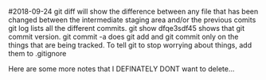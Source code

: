 
#2018-09-24
git diff 
will show the difference between any file that has been changed between the intermediate staging area and/or the previous comits
git log 
lists all the different commits.
git show dfqe3sdf45 shows that git commit version.
git commit -a does git add and git commit only on the things that are being tracked.
To tell git to stop worrying about things, add them to .gitignore 


Here are some more notes that I DEFINATELY DONT want to delete...
